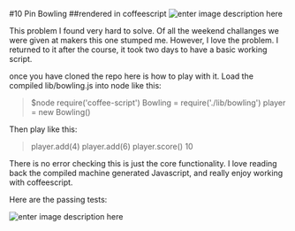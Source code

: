 #10 Pin Bowling
##rendered in coffeescript
![enter image description here](http://www.julienslive.com/images/lot/6284/62841_0.jpg)

This problem I found very hard to solve. Of all the weekend challanges we were given at makers this one stumped me. However, I love the problem. I returned to it after the course, it took two days to have a basic working script.

once you have cloned the repo here is how to play with it. Load the compiled lib/bowling.js into node like this:

>$node
>require('coffee-script')
>Bowling = require('./lib/bowling')
>player = new Bowling()

Then play like this:

>player.add(4)
>player.add(6)
>player.score()
>10

There is no error checking this is just the core functionality. I love reading back the compiled machine generated Javascript, and really enjoy working with coffeescript.

Here are the passing tests:

![enter image description here](https://pbs.twimg.com/media/B4gejTYCYAAgteb.png)
